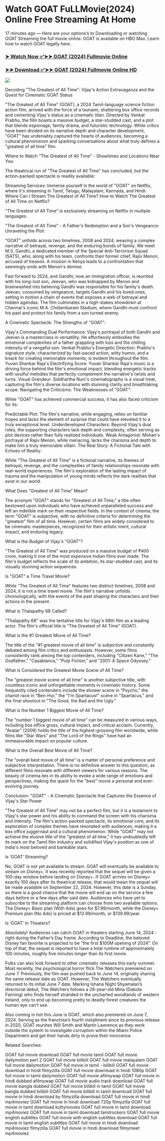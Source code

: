 # Watch GOAT FuLLMovie(2024) Online Free Streaming At Home

17 minutes ago — Here are your options’s to Downloading or watching GOAT Streaming the full movie online. GOAT is available on HBO Max. Learn how to watch GOAT legally here.


### [➤ Watch Now ✅➤➤ GOAT (2024) Fullmovie Online](https://hindiandtamildubbedmovies.blogspot.com/2024/09/goat-near-me-2024.html)

### [➤➤ Download ✅➤➤ GOAT (2024) Fullmovie Online HD](https://hindiandtamildubbedmovies.blogspot.com/2024/09/goat-near-me-2024.html)

<p dir="auto"><a href="https://hindiandtamildubbedmovies.blogspot.com/2024/09/goat-near-me-2024.html" title="PLAY NOW" rel="nofollow"><img src="https://i.imgur.com/jhNGoEt.gif" style="max-width: 100%;"></a></p>


Decoding "The Greatest of All Time": Vijay's Action Extravaganza and the Quest for Cinematic GOAT Status

"The Greatest of All Time" (GOAT), a 2024 Tamil-language science fiction action film, arrived with the force of a tsunami, shattering box office records and cementing Vijay's status as a cinematic titan. Directed by Venkat Prabhu, the film boasts a massive budget, a star-studded cast, and a plot that blends espionage, family drama, and futuristic technology. While critics have been divided on its narrative depth and character development, "GOAT" has undeniably captured the hearts of audiences, becoming a cultural phenomenon and sparking conversations about what truly defines a "greatest of all time" film.

Where to Watch "The Greatest of All Time" - Showtimes and Locations Near You:

The theatrical run of "The Greatest of All Time" has concluded, but the action-packed spectacle is readily available:

Streaming Services: Immerse yourself in the world of "GOAT" on Netflix, where it's streaming in Tamil, Telugu, Malayalam, Kannada, and Hindi.
Where Can I Stream The Greatest of All Time? How to Watch The Greatest of All Time on Netflix?

"The Greatest of All Time" is exclusively streaming on Netflix in multiple languages.

"The Greatest of All Time" - A Father's Redemption and a Son's Vengeance: Unraveling the Plot:

"GOAT" unfolds across two timelines, 2008 and 2024, weaving a complex narrative of betrayal, revenge, and the enduring bonds of family. We meet M.S. Gandhi, a dedicated member of the Special Anti-Terrorism Squad (SATS), who, along with his team, confronts their former chief, Rajiv Menon, accused of treason. A mission in Kenya leads to a confrontation that seemingly ends with Menon's demise.

Fast forward to 2024, and Gandhi, now an immigration officer, is reunited with his long-lost son, Jeevan, who was kidnapped by Menon and brainwashed into believing Gandhi was responsible for his family's death. Jeevan, consumed by vengeance, targets Gandhi and his loved ones, setting in motion a chain of events that exposes a web of betrayal and hidden agendas. The film culminates in a high-stakes showdown at Chennai's iconic M.A. Chidambaram Stadium, where Gandhi must confront his past and protect his family from a son turned enemy.

A Cinematic Spectacle: The Strengths of "GOAT":

Vijay's Commanding Dual Performance: Vijay's portrayal of both Gandhi and Jeevan is a masterclass in versatility. He effortlessly embodies the emotional complexities of a father grappling with loss and the chilling intensity of a vengeful son.
Venkat Prabhu's Energetic Direction: Prabhu's signature style, characterized by fast-paced action, witty humor, and a knack for creating memorable moments, is evident throughout the film.
Yuvan Shankar Raja's Electrifying Score: Yuvan Shankar Raja's music is a driving force behind the film's emotional impact, blending energetic tracks with soulful melodies that perfectly complement the narrative's twists and turns.
Visual Grandeur: Siddhartha Nuni's cinematography is a visual treat, capturing the film's diverse locations with stunning clarity and breathtaking scope.
Navigating the Criticisms: The Weaknesses of "GOAT":

While "GOAT" has achieved commercial success, it has also faced criticism for its:

Predictable Plot: The film's narrative, while engaging, relies on familiar tropes and lacks the element of surprise that could have elevated it to a truly exceptional level.
Underdeveloped Characters: Beyond Vijay's dual roles, the supporting characters lack depth and complexity, often serving as plot devices rather than fully realized individuals.
Weak Antagonist: Mohan's portrayal of Rajiv Menon, while menacing, lacks the charisma and depth to make him a truly memorable villain.
The Real Story: A Fictional Tale with Echoes of Reality:

While "The Greatest of All Time" is a fictional narrative, its themes of betrayal, revenge, and the complexities of family relationships resonate with real-world experiences. The film's exploration of the lasting impact of trauma and the manipulation of young minds reflects the dark realities that exist in our world.

What Does "Greatest of All Time" Mean?

The acronym "GOAT" stands for "Greatest of All Time," a title often bestowed upon individuals who have achieved unparalleled success and left an indelible mark on their respective fields. In the context of cinema, the term "GOAT" is subjective, with no definitive criteria for determining the "greatest" film of all time. However, certain films are widely considered to be cinematic masterpieces, recognized for their artistic merit, cultural impact, and enduring legacy.

What is the Budget of Vijay's "GOAT"?

"The Greatest of All Time" was produced on a massive budget of ₹400 crore, making it one of the most expensive Indian films ever made. The film's budget reflects the scale of its ambition, its star-studded cast, and its visually stunning action sequences.

Is "GOAT" a Time Travel Movie?

While "The Greatest of All Time" features two distinct timelines, 2008 and 2024, it is not a time travel movie. The film's narrative unfolds chronologically, with the events of the past shaping the characters and their actions in the present.

What is Thalapathy 68 Called?

"Thalapathy 68" was the tentative title for Vijay's 68th film as a leading actor. The film's official title is "The Greatest of All Time" (GOAT).

What is the #1 Greatest Movie of All Time?

The title of the "#1 greatest movie of all time" is subjective and constantly debated among film critics and enthusiasts. However, some films consistently rank among the top contenders, including "Citizen Kane," "The Godfather," "Casablanca," "Pulp Fiction," and "2001: A Space Odyssey."

What is Considered the Greatest Movie Scene of All Time?

The "greatest movie scene of all time" is another subjective title, with countless iconic and unforgettable moments in cinematic history. Some frequently cited contenders include the shower scene in "Psycho," the chariot race in "Ben-Hur," the "I'm Spartacus!" scene in "Spartacus," and the final shootout in "The Good, the Bad and the Ugly."

What is the Number 1 Biggest Movie of All Time?

The "number 1 biggest movie of all time" can be measured in various ways, including box office gross, cultural impact, and critical acclaim. Currently, "Avatar" (2009) holds the title of the highest-grossing film worldwide, while films like "Star Wars" and "The Lord of the Rings" have had an immeasurable impact on popular culture.

What is the Overall Best Movie of All Time?

The "overall best movie of all time" is a matter of personal preference and subjective interpretation. There is no definitive answer to this question, as different films resonate with different viewers for various reasons. The beauty of cinema lies in its ability to evoke a wide range of emotions and perspectives, making the quest for the "best" movie a personal and ever-evolving journey.

Conclusion: "GOAT" - A Cinematic Spectacle that Captures the Essence of Vijay's Star Power

"The Greatest of All Time" may not be a perfect film, but it is a testament to Vijay's star power and his ability to command the screen with his charisma and intensity. The film's action-packed spectacle, its emotional core, and its exploration of complex themes have resonated with audiences, making it a box office juggernaut and a cultural phenomenon. While "GOAT" may not achieve the elusive title of the "greatest of all time," it has undoubtedly left its mark on the Tamil film industry and solidified Vijay's position as one of India's most beloved and bankable stars.


Is ‘GOAT’ Streaming?

No, GOAT is not yet available to stream. GOAT will eventually be available to stream on Disney+. It was recently reported that the sequel will be given a 100-day window before landing on Disney+. If GOAT arrives on Disney+ exactly 100 days after its theatrical release, that would mean the sequel will be made available on September 22, 2024. However, this date is a Sunday, so there is a good chance that the movie will end up on the service a few days before or a few days after said date. Audiences who have yet to subscribe to the streaming platform can choose from two available options. The Disney+ Basic plan (With Ads) goes for $7.99/month, while the Disney+ Premium plan (No Ads) is priced at $13.99/month, or $139.99/year.

Is ‘GOAT’ In Theaters?

Absolutely! Audiences can catch GOAT in theaters starting June 14, 2024 - right during the Father’s Day frame. According to Deadline, the beloved Disney fan favorite is projected to be “the first $100M opening of 2024”. On top of that, the sequel is reported to have a total runtime of approximately 100 minutes, roughly five minutes longer than its first movie.

Folks can also look forward to other cinematic releases this early summer. Most recently, the psychological horror flick The Watchers premiered on June 7. Previously, the film was pushed back to June 14, originally sharing the same release date as GOAT. However, The Watchers eventually returned to its initial June 7 date. Marking Ishana Night Shyamalan’s directorial debut, The Watchers follows a 28-year-old Mina (Dakota Fanning) who finds herself stranded in the uncharted woodlands of western Ireland, only to end up becoming pretty to deadly forest creatures the human eye can’t see.

Also coming in hot this June is GOAT, which also premiered on June 7, 2024. Serving as the franchise’s fourth installment since its previous release in 2020, GOAT reunites Will Smith and Martin Lawrence as they work outside the system to investigate corruption within the Miami Police Department and get their hands dirty to prove their innocence.


Related Searches:

GOAT full movie download
GOAT full movie tamil
GOAT full movie dailymotion part 2
GOAT full movie bilibili
GOAT full movie malayalam
GOAT full movie dailymotion
GOAT full movie in tamil - bilibili
GOAT full movie download in hindi filmyzilla
GOAT full movie download in hindi 1080p
GOAT full movie in tamil dailymotion
GOAT full movie afilmywap
GOAT full movie in hindi dubbed afilmywap
GOAT full movie audio track download
GOAT full movie bangla dubbed
GOAT full movie bilibili in tamil
GOAT full movie bangla dubbed bilibili
GOAT full movie bilibili in tamil download
GOAT full movie in hindi download by filmyzilla
download GOAT full movie in hindi mp4moviez
GOAT full movie in hindi download 720p filmyzilla
GOAT full movie in tamil download kuttymovies
GOAT full movie in tamil download mp4moviez
GOAT full movie in tamil download tamilrockers
GOAT full movie english subtitles
GOAT full movie with english subtitles download
GOAT full movie in tamil english subtitles
GOAT full movie in hindi download mp4moviez filmyzilla
GOAT full movie in hindi download filmymeet mp4moviez
